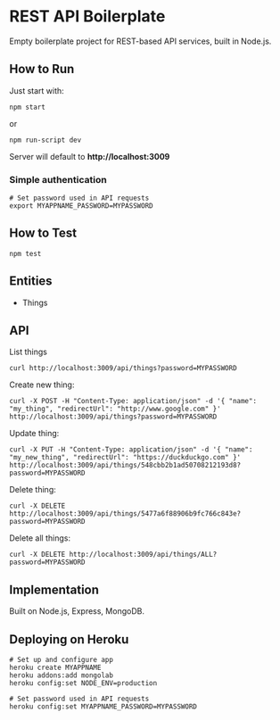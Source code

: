 # REST API Boilerplate

Empty boilerplate project for REST-based API services, built in Node.js.


## How to Run

Just start with:

	npm start

or

	npm run-script dev

Server will default to **http://localhost:3009**

### Simple authentication

	# Set password used in API requests
	export MYAPPNAME_PASSWORD=MYPASSWORD


## How to Test

	npm test


## Entities

* Things


## API

List things

	curl http://localhost:3009/api/things?password=MYPASSWORD

Create new thing:

	curl -X POST -H "Content-Type: application/json" -d '{ "name": "my_thing", "redirectUrl": "http://www.google.com" }' http://localhost:3009/api/things?password=MYPASSWORD

Update thing:

	curl -X PUT -H "Content-Type: application/json" -d '{ "name": "my_new_thing", "redirectUrl": "https://duckduckgo.com" }' http://localhost:3009/api/things/548cbb2b1ad50708212193d8?password=MYPASSWORD

Delete thing:

	curl -X DELETE http://localhost:3009/api/things/5477a6f88906b9fc766c843e?password=MYPASSWORD

Delete all things:

	curl -X DELETE http://localhost:3009/api/things/ALL?password=MYPASSWORD


## Implementation

Built on Node.js, Express, MongoDB.


## Deploying on Heroku

	# Set up and configure app
	heroku create MYAPPNAME
	heroku addons:add mongolab
	heroku config:set NODE_ENV=production

	# Set password used in API requests
	heroku config:set MYAPPNAME_PASSWORD=MYPASSWORD
